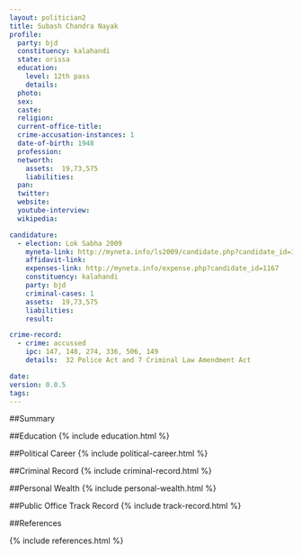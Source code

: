 ```yaml
---
layout: politician2
title: Subash Chandra Nayak
profile: 
  party: bjd
  constituency: kalahandi
  state: orissa
  education: 
    level: 12th pass
    details: 
  photo: 
  sex: 
  caste: 
  religion: 
  current-office-title: 
  crime-accusation-instances: 1
  date-of-birth: 1948
  profession: 
  networth: 
    assets:  19,73,575
    liabilities: 
  pan: 
  twitter: 
  website: 
  youtube-interview: 
  wikipedia: 

candidature: 
  - election: Lok Sabha 2009
    myneta-link: http://myneta.info/ls2009/candidate.php?candidate_id=1167
    affidavit-link: 
    expenses-link: http://myneta.info/expense.php?candidate_id=1167
    constituency: kalahandi 
    party: bjd
    criminal-cases: 1
    assets:  19,73,575
    liabilities: 
    result:  

crime-record: 
  - crime: accussed
    ipc: 147, 148, 274, 336, 506, 149
    details:  32 Police Act and 7 Criminal Law Amendment Act  

date: 
version: 0.0.5
tags: 
---
```

##Summary


##Education
{% include education.html %}


##Political Career
{% include political-career.html %}


##Criminal Record
{% include criminal-record.html %}


##Personal Wealth
{% include personal-wealth.html %}


##Public Office Track Record
{% include track-record.html %}


##References


{% include references.html %}